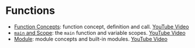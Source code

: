 # Functions

- [Function Concepts](function-concepts.md): function concept, definition and call. [YouTube Video](https://youtu.be/BV2AE2lmSq4)
- [`main` and Scope](main-and-scope.md): the `main` function and variable scopes. [YouTube Video](https://youtu.be/rXF1BgkU5qs)
- [Module](module.md): module concepts and built-in modules. [YouTube Video](https://youtu.be/Q8GHvsXhmIQ)
